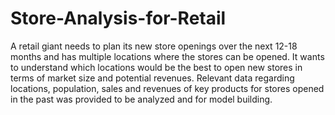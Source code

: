 # Store-Analysis-for-Retail
A retail giant needs to plan its new store openings over the next 12-18 months and has multiple locations where the stores can be opened. It wants to understand which locations would be the best to open new stores in terms of market size and potential revenues. Relevant data regarding locations, population, sales and revenues of key products for stores opened in the past was provided to be analyzed and for model building. 
